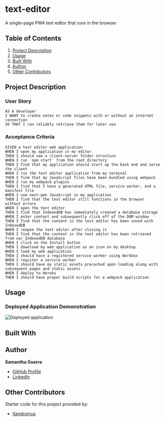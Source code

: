 # text-editor
A single-page PWA text editor that runs in the browser
## Table of Contents
1. [Project Description](#project-description)
2. [Usage](#usage)
3. [Built With](#built-with)
4. [Author](#author)
5. [Other Contributors](#other-contributors)

## Project Description

### User Story
```
AS A developer
I WANT to create notes or code snippets with or without an internet connection
SO THAT I can reliably retrieve them for later use
```
### Acceptance Criteria
```
GIVEN a text editor web application
WHEN I open my application in my editor
THEN I should see a client-server folder structure
WHEN I run `npm start` from the root directory
THEN I find that my application should start up the back end and serve the client
WHEN I run the text editor application from my terminal
THEN I find that my JavaScript files have been bundled using webpack
WHEN I run my webpack plugins
THEN I find that I have a generated HTML file, service worker, and a manifest file
WHEN I use next-gen JavaScript in my application
THEN I find that the text editor still functions in the browser without errors
WHEN I open the text editor
THEN I find that IndexedDB has immediately created a database storage
WHEN I enter content and subsequently click off of the DOM window
THEN I find that the content in the text editor has been saved with IndexedDB
WHEN I reopen the text editor after closing it
THEN I find that the content in the text editor has been retrieved from our IndexedDB database
WHEN I click on the Install button
THEN I download my web application as an icon on my desktop
WHEN I load my web application
THEN I should have a registered service worker using Workbox
WHEN I register a service worker
THEN I should have my static assets precached upon loading along with subsequent pages and static assets
WHEN I deploy to Heroku
THEN I should have proper build scripts for a webpack application
```
## Usage
### Deployed Application Demonstration
![Deployed application](#)

## Built With

## Author
**Samantha Guerra**
- [GitHub Profile](https://github.com/Sam-Antics)
- [LinkedIn](https://www.linkedin.com/in/seguerra/)

## Other Contributors
Starter code for this project provided by:</br> 
- [Xandromus](https://github.com/Xandromus)
